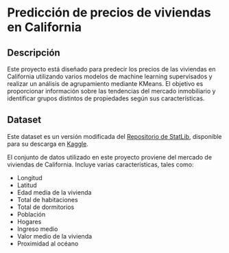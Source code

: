 # Predicción de precios de viviendas en California

## Descripción

Este proyecto está diseñado para predecir los precios de las viviendas en California utilizando varios modelos de machine learning supervisados y realizar un análisis de agrupamiento mediante KMeans. El objetivo es proporcionar información sobre las tendencias del mercado inmobiliario y identificar grupos distintos de propiedades según sus características.

## Dataset

Este dataset es un versión modificada del [Repositorio de StatLib](https://www.dcc.fc.up.pt/~ltorgo/Regression/cal_housing.html), disponible para su descarga en [Kaggle](https://www.kaggle.com/datasets/camnugent/california-housing-prices?select=housing.csv).

El conjunto de datos utilizado en este proyecto proviene del mercado de viviendas de California. Incluye varias características, tales como:
- Longitud
- Latitud
- Edad media de la vivienda
- Total de habitaciones
- Total de dormitorios
- Población
- Hogares
- Ingreso medio
- Valor medio de la vivienda
- Proximidad al océano